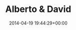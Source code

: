 ---
title:		"Alberto & David"
type:		"photos"
mediatype:		"upload"
location:		"Berlin, Germany"
date:		"2014-04-19 19:44:29+00:00"
album:		"people"
filename:		"alberto-david-unicorns.md"
series:		"unicorns"
cl_public_id:		"people/alberto-david-unicorns"
cl_version:		1497005320
format:		"tiff"
bytes:		3820968
width:		2158
height:		1440
colours:
- "#0D140A"
- "#1A110C"
- "#040403"
- "#12160B"
- "#080A0F"
- "#010205"
- "#13110B"
- "#130703"
- "#7F4F37"
- "#D79574"
- "#000101"
- "#080D10"
- "#010407"
- "#171418"
exposure_mode:		"Auto"
program:		"Program AE"
aperture:		"2.8"
focal_length:		"112.0 mm"
iso:		"250"
shutter_speed:		"1/320"
metering:		"Spot"
flash:		"Off, Did not fire"
white_balance:		"Custom"
colour_temp:		"4550"
has_crop:		"false"
orientation:		"Horizontal (normal)"
camera_model:		"NIKON D800"
lens_info:		"70-200mm f/2.8"
artist: "Matt Finucane"
x_resolution:		"300"
y_resolution:		"300"
---